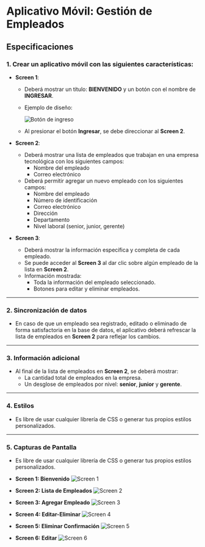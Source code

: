 # Aplicativo Móvil: Gestión de Empleados

## Especificaciones

### 1. Crear un aplicativo móvil con las siguientes características:
- **Screen 1**:
  - Deberá mostrar un título: **BIENVENIDO** y un botón con el nombre de **INGRESAR**.
  - Ejemplo de diseño:

    ![Botón de ingreso](assets/00-Requerimiento.png)

  - Al presionar el botón **Ingresar**, se debe direccionar al **Screen 2**.

- **Screen 2**:
  - Deberá mostrar una lista de empleados que trabajan en una empresa tecnológica con los siguientes campos:
    - Nombre del empleado
    - Correo electrónico
  - Deberá permitir agregar un nuevo empleado con los siguientes campos:
    - Nombre del empleado
    - Número de identificación
    - Correo electrónico
    - Dirección
    - Departamento
    - Nivel laboral (senior, junior, gerente)

- **Screen 3**:
  - Deberá mostrar la información específica y completa de cada empleado.
  - Se puede acceder al **Screen 3** al dar clic sobre algún empleado de la lista en **Screen 2**.
  - Información mostrada:
    - Toda la información del empleado seleccionado.
    - Botones para editar y eliminar empleados.

---

### 2. Sincronización de datos
- En caso de que un empleado sea registrado, editado o eliminado de forma satisfactoria en la base de datos, el aplicativo deberá refrescar la lista de empleados en **Screen 2** para reflejar los cambios.

---

### 3. Información adicional
- Al final de la lista de empleados en **Screen 2**, se deberá mostrar:
  - La cantidad total de empleados en la empresa.
  - Un desglose de empleados por nivel: **senior**, **junior** y **gerente**.

---

### 4. Estilos
- Es libre de usar cualquier librería de CSS o generar tus propios estilos personalizados.
---

### 5. Capturas de Pantalla
- Es libre de usar cualquier librería de CSS o generar tus propios estilos personalizados.
- **Screen 1: Bienvenido**
  ![Screen 1](assets/01-Inicio.jpeg)

- **Screen 2: Lista de Empleados**
  ![Screen 2](assets/02-Lista.jpeg)

- **Screen 3: Agregar Empleado**
  ![Screen 3](assets/03-Agregar.jpeg)

- **Screen 4: Editar-Eliminar**
  ![Screen 4](assets/04-EditarEliminar.jpeg)

- **Screen 5: Eliminar Confirmación**
  ![Screen 5](assets/05-EliminarConfirmar.jpeg)

- **Screen 6: Editar**
  ![Screen 6](assets/06-Editar.jpeg)